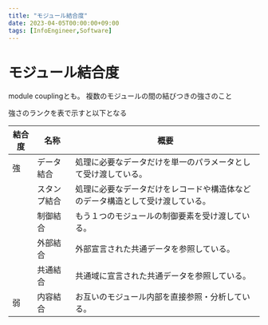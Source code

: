```yaml
---
title: "モジュール結合度"
date: 2023-04-05T00:00:00+09:00
tags: [InfoEngineer,Software]
---
```

# モジュール結合度

module couplingとも。
複数のモジュールの間の結びつきの強さのこと

強さのランクを表で示すと以下となる

| 結合度 | 名称     | 概要                                      |
|-----|--------|-----------------------------------------|
| 強   | データ結合  | 処理に必要なデータだけを単一のパラメータとして受け渡している。         |
|     | スタンプ結合 | 処理に必要なデータだけをレコードや構造体などのデータ構造として受け渡している。 |
|     | 制御結合   | もう１つのモジュールの制御要素を受け渡している。                |
|     | 外部結合   | 外部宣言された共通データを参照している。                    |
|     | 共通結合   | 共通域に宣言された共通データを参照している。                  |
| 弱   | 内容結合   | お互いのモジュール内部を直接参照・分析している。                |
